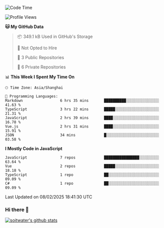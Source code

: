 <!--START_SECTION:waka-->
![Code Time](http://img.shields.io/badge/Code%20Time-4%2C587%20hrs%2020%20mins-blue)

![Profile Views](http://img.shields.io/badge/Profile%20Views-1-blue)

**🐱 My GitHub Data** 

> 📦 349.1 kB Used in GitHub's Storage 
 > 
> 🚫 Not Opted to Hire
 > 
> 📜 3 Public Repositories 
 > 
> 🔑 6 Private Repositories 
 > 
📊 **This Week I Spent My Time On** 

```text
🕑︎ Time Zone: Asia/Shanghai

💬 Programming Languages: 
Markdown                 6 hrs 35 mins       ██████████░░░░░░░░░░░░░░░   41.63 % 
TypeScript               3 hrs 22 mins       █████░░░░░░░░░░░░░░░░░░░░   21.31 % 
JavaScript               2 hrs 39 mins       ████░░░░░░░░░░░░░░░░░░░░░   16.78 % 
Vue.js                   2 hrs 31 mins       ████░░░░░░░░░░░░░░░░░░░░░   15.91 % 
JSON                     34 mins             █░░░░░░░░░░░░░░░░░░░░░░░░   03.58 % 
```

**I Mostly Code in JavaScript** 

```text
JavaScript               7 repos             ████████████████░░░░░░░░░   63.64 % 
Vue                      2 repos             █████░░░░░░░░░░░░░░░░░░░░   18.18 % 
TypeScript               1 repo              ██░░░░░░░░░░░░░░░░░░░░░░░   09.09 % 
C#                       1 repo              ██░░░░░░░░░░░░░░░░░░░░░░░   09.09 % 
```




 Last Updated on 08/02/2025 18:41:30 UTC
<!--END_SECTION:waka-->

### Hi there 👋
[![soitwater's github stats](https://github-readme-stats.vercel.app/api?username=soitwater)](https://github.com/soitwater/github-readme-stats)
